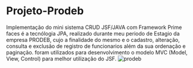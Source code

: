 # Projeto-Prodeb

Implementação do mini sistema CRUD JSF/JAVA com Framework Prime faces é a tecnólogia JPA, realizado durante meu periodo de Estagio da empresa PRODEB,
cujo a finalidade do mesmo e o cadastro, alteração, consulta e exclusão de registro de funcionarios além da sua ordenação e paginação. foram utilizados
para desenvolvimento o modelo MVC (Model, View, Control) para melhor utilização do JSF.
![prodeb](https://user-images.githubusercontent.com/48681956/104494447-37e30b00-55b5-11eb-992f-0f176bf36d29.png)
